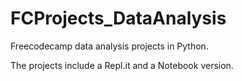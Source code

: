 # FCProjects_DataAnalysis
Freecodecamp data analysis projects in Python. 

The projects include a Repl.it and a Notebook version. 
